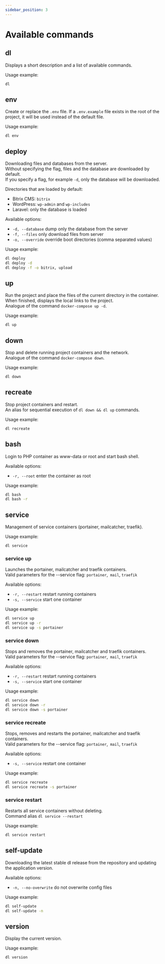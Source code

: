 ```yaml
---
sidebar_position: 3
---
```


# Available commands

## dl

Displays a short description and a list of available commands.

Usage example:

```bash
dl
```

## env

Create or replace the `.env` file. If a `.env.example` file exists in the root of the project, it will be used instead of the default file.

Usage example:

```bash
dl env
```

## deploy

Downloading files and databases from the server.  
Without specifying the flag, files and the database are downloaded by default.  
If you specify a flag, for example `-d`, only the database will be downloaded.

Directories that are loaded by default:

- Bitrix CMS: `bitrix`
- WordPress: `wp-admin` and `wp-includes`
- Laravel: only the database is loaded

Available options:

- `-d, --database` dump only the database from the server
- `-f, --files` only download files from server
- `-o, --override` override boot directories (comma separated values)

Usage example:

```bash
dl deploy
dl deploy -d
dl deploy -f -o bitrix, upload
```

## up

Run the project and place the files of the current directory in the container. When finished, displays the local links to the project.  
Analogue of the command `docker-compose up -d`.

Usage example:

```bash
dl up
```

## down

Stop and delete running project containers and the network.  
Analogue of the command `docker-compose down`.

Usage example:

```bash
dl down
```

## recreate

Stop project containers and restart.  
An alias for sequential execution of `dl down && dl up` commands.

Usage example:

```bash
dl recreate
```

## bash

Login to PHP container as www-data or root and start bash shell.

Available options:

- `-r, --root` enter the container as root

Usage example:

```bash
dl bash
dl bash -r
```

## service

Management of service containers (portainer, mailcatcher, traefik).

Usage example:

```bash
dl service
```

### service up

Launches the portainer, mailcatcher and traefik containers.  
Valid parameters for the --service flag: `portainer`,` mail`, `traefik`

Available options:

- `-r, --restart` restart running containers
- `-s, --service` start one container

Usage example:

```bash
dl service up
dl service up -r
dl service up -s portainer
```

### service down

Stops and removes the portainer, mailcatcher and traefik containers.  
Valid parameters for the --service flag: `portainer`,` mail`, `traefik`

Available options:

- `-r, --restart` restart running containers
- `-s, --service` start one container

Usage example:

```bash
dl service down
dl service down -r
dl service down -s portainer
```

### service recreate

Stops, removes and restarts the portainer, mailcatcher and traefik containers.  
Valid parameters for the --service flag: `portainer`,` mail`, `traefik`

Available options:

- `-s, --service` restart one container

Usage example:

```bash
dl service recreate
dl service recreate -s portainer
```

### service restart

Restarts all service containers without deleting.  
Command alias `dl service --restart`

Usage example:

```bash
dl service restart
```

## self-update

Downloading the latest stable dl release from the repository and updating the application version.

Available options:

- `-n, --no-overwrite` do not overwrite config files

Usage example:

```bash
dl self-update
dl self-update -n
```

## version

Display the current version.

Usage example:

```bash
dl version
```
